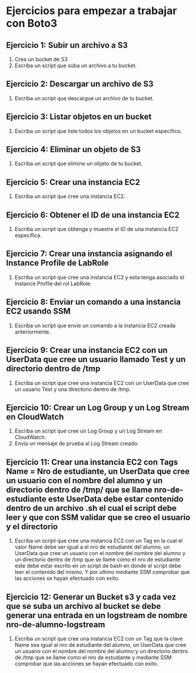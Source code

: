 # Ejercicios para empezar a trabajar con Boto3

## Ejercicio 1: Subir un archivo a S3
1. Crea un bucket de S3
2. Escriba un script que suba un archivo a tu bucket.

## Ejercicio 2: Descargar un archivo de S3
1. Escriba un script que descargue un archivo de tu bucket.

## Ejercicio 3: Listar objetos en un bucket
1. Escriba un script que liste todos los objetos en un bucket específico.

## Ejercicio 4: Eliminar un objeto de S3
1. Escriba un script que elimine un objeto de tu bucket.

## Ejercicio 5: Crear una instancia EC2
1. Escriba un script que cree una instancia EC2.

## Ejercicio 6: Obtener el ID de una instancia EC2
1. Escriba un script que obtenga y muestre el ID de una instancia EC2 específica.

## Ejercicio 7: Crear una instancia asignando el Instance Profile de LabRole
1. Escriba un script que cree una instancia EC2 y esta tenga asociado el Instance Profile del rol LabRole.

## Ejercicio 8: Enviar un comando a una instancia EC2 usando SSM
1. Escriba un script que envíe un comando a la instancia EC2 creada anteriormente.

## Ejercicio 9: Crear una instancia EC2 con un UserData que cree un usuario llamado Test y un directorio dentro de /tmp
1. Escriba un script que cree una instancia EC2 con un UserData que cree un usuario Test y una directorio dentro de /tmp.

## Ejercicio 10: Crear un Log Group y un Log Stream en CloudWatch
1. Escriba un script que cree un Log Group y un Log Stream en CloudWatch.
2. Envía un mensaje de prueba al Log Stream creado.

## Ejercicio 11: Crear una instancia EC2 con Tags Name = Nro de estudiante, un UserData que cree un usuario con el nombre del alumno y un directorio dentro de /tmp/ que se llame nro-de-estudiante este UserData debe estar contenido dentro de un archivo .sh el cual el script debe leer y que con SSM validar que se creo el usuario y el directorio
1. Escriba un script que cree una instancia EC2 con un Tag en la cual el valor Name debe ser igual a el nro de estudiante del alumno, un UserData que cree un usuario con el nombre del nombre del alumno y un directorio dentro de /tmp que se llame como el nro de estudiante este debe estar escrito en un script de bash en donde el script debe leer el contenido del mismo. Y por ultimo mediante SSM comprobar que las acciones se hayan efectuado con exito.

## Ejercicio 12: Generar un Bucket s3 y cada vez que se suba un archivo al bucket se debe generar una entrada en un logstream de nombre nro-de-alumno-logstream
1. Escriba un script que cree una instancia EC2 con un Tag que la clave Name sea igual al nro de estudiante del alumno, un UserData que cree un usuario con el nombre del nombre del alumno y un directorio dentro de /tmp que se llame como el nro de estudiante y mediante SSM comprobar que las acciones se hayan efectuado con exito.